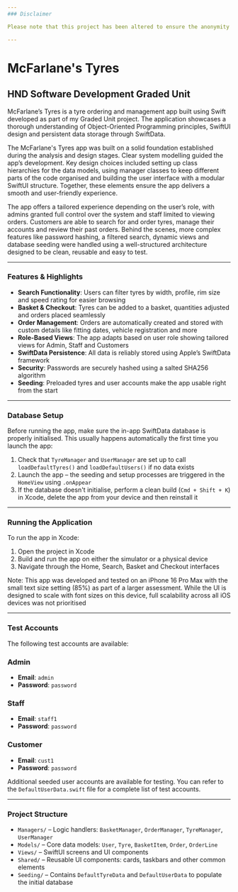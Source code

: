 ```yaml
---
### Disclaimer

Please note that this project has been altered to ensure the anonymity of sensitive information. Any specific details such as names, locations and other identifiable data have been modified to preserve privacy and confidentiality. The modifications do not affect the core functionality or purpose of the application.

---
```


# McFarlane's Tyres  
## HND Software Development Graded Unit

McFarlane’s Tyres is a tyre ordering and management app built using Swift developed as part of my Graded Unit project. The application showcases a thorough understanding of Object-Oriented Programming principles, SwiftUI design and persistent data storage through SwiftData.

The McFarlane's Tyres app was built on a solid foundation established during the analysis and design stages. Clear system modelling guided the app’s development. Key design choices included setting up class hierarchies for the data models, using manager classes to keep different parts of the code organised and building the user interface with a modular SwiftUI structure. Together, these elements ensure the app delivers a smooth and user-friendly experience.

The app offers a tailored experience depending on the user’s role, with admins granted full control over the system and staff limited to viewing orders. Customers are able to search for and order tyres, manage their accounts and review their past orders. Behind the scenes, more complex features like password hashing, a filtered search, dynamic views and database seeding were handled using a well-structured architecture designed to be clean, reusable and easy to test.

---

### Features & Highlights

- **Search Functionality**: Users can filter tyres by width, profile, rim size and speed rating for easier browsing  
- **Basket & Checkout**: Tyres can be added to a basket, quantities adjusted and orders placed seamlessly  
- **Order Management**: Orders are automatically created and stored with custom details like fitting dates, vehicle registration and more  
- **Role-Based Views**: The app adapts based on user role showing tailored views for Admin, Staff and Customers  
- **SwiftData Persistence**: All data is reliably stored using Apple’s SwiftData framework  
- **Security**: Passwords are securely hashed using a salted SHA256 algorithm  
- **Seeding**: Preloaded tyres and user accounts make the app usable right from the start  

---

### Database Setup

Before running the app, make sure the in-app SwiftData database is properly initialised. This usually happens automatically the first time you launch the app:

1. Check that `TyreManager` and `UserManager` are set up to call `loadDefaultTyres()` and `loadDefaultUsers()` if no data exists  
2. Launch the app – the seeding and setup processes are triggered in the `HomeView` using `.onAppear`  
3. If the database doesn't initialise, perform a clean build (`Cmd + Shift + K`) in Xcode, delete the app from your device and then reinstall it
    
---

### Running the Application

To run the app in Xcode:

1. Open the project in Xcode  
2. Build and run the app on either the simulator or a physical device  
3. Navigate through the Home, Search, Basket and Checkout interfaces

Note: This app was developed and tested on an iPhone 16 Pro Max with the small text size setting (85%) as part of a larger assessment. While the UI is designed to scale with font sizes on this device, full scalability across all iOS devices was not prioritised

---

### Test Accounts

The following test accounts are available:

### Admin  
- **Email**: `admin`  
- **Password**: `password`  

### Staff  
- **Email**: `staff1`  
- **Password**: `password`  

### Customer  
- **Email**: `cust1`  
- **Password**: `password`  

Additional seeded user accounts are available for testing. You can refer to the `DefaultUserData.swift` file for a complete list of test accounts.

---

### Project Structure

- `Managers/` – Logic handlers: `BasketManager`, `OrderManager`, `TyreManager`, `UserManager`  
- `Models/` – Core data models: `User`, `Tyre`, `BasketItem`, `Order`, `OrderLine`  
- `Views/` – SwiftUI screens and UI components  
- `Shared/` – Reusable UI components: cards, taskbars and other common elements  
- `Seeding/` – Contains `DefaultTyreData` and `DefaultUserData` to populate the initial database
